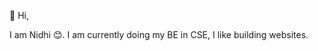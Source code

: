 👋 Hi,

I am Nidhi 😊.
I am currently doing my BE in CSE, I like building websites.


<!---
Nidhi132/Nidhi132 is a ✨ special ✨ repository because its `README.md` (this file) appears on your GitHub profile.
You can click the Preview link to take a look at your changes.
--->
